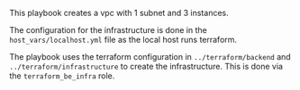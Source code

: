 This playbook creates a vpc with 1 subnet and 3 instances.

The configuration for the infrastructure is done in the
`host_vars/localhost.yml` file as the local host runs terraform.

The playbook uses the terraform configuration in `../terraform/backend` and `../terraform/infrastructure` to create the infrastructure.
This is done via the `terraform_be_infra` role.